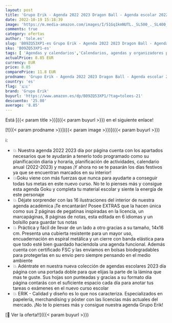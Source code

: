 ```yaml
---
layout: post
title: 'Grupo Erik - Agenda 2022 2023 Dragon Ball - Agenda escolar 2022 2023 dia por página desde agosto de 2022 a junio de 2023 │ Vuelta al cole material escolar - Agenda Dragon Ball 2022 2023 - Licencia oficial'
date: 2022-10-19 15:18:39
image: 'https://m.media-amazon.com/images/I/51Gq1kmNUTL._SL500_._SL400_.jpg'
comments: true
category: ofertas
author: 'tole.es'
slug: 'B09ZQ53XP1-es Grupo Erik - Agenda 2022 2023 Dragon Ball - Agenda escolar...'
sku: 'B09ZQ53XP1-es'
tags: [ 'Agendas y calendarios','Calendarios, agendas y organizadores personales','Oficina y papelería','escolar','grupo erik','material','🇪🇸', ]
actualPrice: 8.85 EUR
currency: EUR
price: 8.85
comparePrice: 11.8 EUR
prodname: 'Grupo Erik - Agenda 2022 2023 Dragon Ball - Agenda escolar 2022 2023 dia por página desde agosto de 2022 a junio de 2023 │ Vuelta al cole material escolar - Agenda Dragon Ball 2022 2023 - Licencia oficial'
country: 'es'
flag: '🇪🇸'
brand: 'Grupo Erik'
buyurl: 'https://www.amazon.es/dp/B09ZQ53XP1/?tag=tolees-21'
descuento: '25.00'
average: '8.85'
---
```


Está [{{< param title >}}]({{< param buyurl >}}) en el siguiente enlace!

[![{{< param prodname >}}]({{< param image >}})]({{< param buyurl >}})

ℹ️:

- 💥 Nuestra agenda 2022 2023 día por página cuenta con los apartados necesarios que te ayudarán a tenerlo todo programado como su planificación diaria y horaria, planificación de actividades, calendario anual (2022-2023) y mapas ¡Y ahora no se te pasarán los días festivos ya que se encuentran marcados en su interior!
- 💥Goku viene con más fuerzas que nunca para ayudarte a conseguir todas tus metas en este nuevo curso. No te lo pienses más y consigue esta agenda Goku y completa tu material escolar y siente la energía de este personaje
- 💥 Déjate sorprender con las 16 ilustraciones del interior de nuestra agenda académica ¡Te encantarán! Posee EXTRAS que la hacen única como sus 2 páginas de pegatinas inspiradas en la licencia, un marcapáginas, 8 páginas de notas, esta editada en 6 idiomas y un bolsillo para guardar tus notas
- 💥 Práctica y fácil de llevar de un lado a otro gracias a su tamaño, 14x16 cm. Presenta una cubierta resistente para un mayor uso, encuadernación en espiral metálica y un cierre con banda elástica para que todo esté bien guardado haciendola una agenda funcional. Además cuenta con certificado FSC y las enviamos en bolsas biodegradables para protegerlas en su envio pero siempre pensando en el medio ambiente
- 💥 Adéntrate en nuestra nueva colección de agendas escolares 2023 día página con una portada doble para que elijas la parte de la lámina que mas te guste. Sus hojas son punteadas y gracias a su formato día página contarás con el suficiente espacio cada día para anotar tus tareas o exámenes en el nuevo curso escolar
- 💥 ERIK - Calidad y diseño es lo que nos caracteriza. Especializados en papelería, merchandising y póster con las licencias más actuales del mercado. ¡No te lo pienses más y consigue nuestra agenda Grupo Erik!

[🛒 Ver la oferta!!]({{< param buyurl >}})
